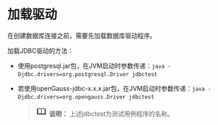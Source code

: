 # 加载驱动

在创建数据库连接之前，需要先加载数据库驱动程序。

加载JDBC驱动的方法：

- 使用postgresql.jar包，在JVM启动时参数传递：`java -Djdbc.drivers=org.postgresql.Driver jdbctest`
- 若使用openGauss-jdbc-x.x.x.jar包，在JVM启动时参数传递：`java -Djdbc.drivers=org.opengauss.Driver jdbctest`

    >![](public_sys-resources/icon-note.png) **说明：** 
    >上述jdbctest为测试用例程序的名称。


